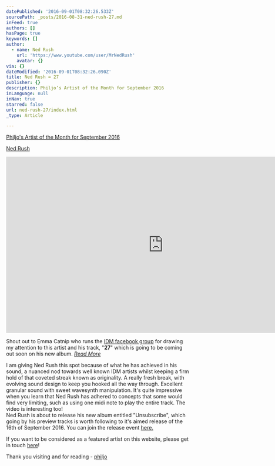 ```yaml
---
datePublished: '2016-09-01T08:32:26.533Z'
sourcePath: _posts/2016-08-31-ned-rush-27.md
inFeed: true
authors: []
hasPage: true
keywords: []
author:
  - name: Ned Rush
    url: 'https://www.youtube.com/user/MrNedRush'
    avatar: {}
via: {}
dateModified: '2016-09-01T08:32:26.090Z'
title: Ned Rush = 27
publisher: {}
description: Philjo’s Artist of the Month for September 2016
inLanguage: null
inNav: true
starred: false
url: ned-rush-27/index.html
_type: Article

---
```

[Philjo's Artist of the Month for September 2016][0]

[Ned Rush][0]

<iframe src="https://cdn.embedly.com/widgets/media.html?src=https%3A%2F%2Fwww.youtube.com%2Fembed%2FQUVf_tnBmwY%3Ffeature%3Doembed&amp;url=http%3A%2F%2Fwww.youtube.com%2Fwatch%3Fv%3DQUVf_tnBmwY&amp;image=https%3A%2F%2Fi.ytimg.com%2Fvi%2FQUVf_tnBmwY%2Fhqdefault.jpg&amp;key=b7d04c9b404c499eba89ee7072e1c4f7&amp;type=text%2Fhtml&amp;schema=youtube" width="854" height="480" scrolling="no" frameborder="0" allowfullscreen="" style=""></iframe>

Shout out to Emma Catnip who runs the [IDM facebook group][1] for drawing my attention to this artist and his track, "**27**" which is going to be coming out soon on his new album. _[Read More][2]_

I am giving Ned Rush this spot because of what he has achieved in his sound, a nuanced nod towards well known IDM artists whilst keeping a firm hold of that coveted streak known as originality. A really fresh break, with evolving sound design to keep you hooked all the way through. Excellent granular sound with sweet wavesynth manipulation. It's quite impressive when you learn that Ned Rush has adhered to concepts that some would find very limiting, such as using one midi note to play the entire track. The video is interesting too!  
Ned Rush is about to release his new album entitled "Unsubscribe", which going by his preview tracks is worth following to it's aimed release of the 16th of September 2016\. You can join the release event [here.][3]

If you want to be considered as a featured artist on this website, please get in touch [here][4]!

Thank you visiting and for reading - [philjo][5]

[0]: https://thegrid.ai/philjo/ned-rush-27 "Artist of the Month Sept 2016"
[1]: https://www.facebook.com/groups/idmfan/
[2]: https://thegrid.ai/philjo/ned-rush-27 "Read More"
[3]: https://www.facebook.com/events/365212463809780/
[4]: https://www.facebook.com/philjomusic "philjo on facebook"
[5]: https://thegrid.ai/philjo/